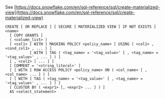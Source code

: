 See [https://docs.snowflake.com/en/sql-reference/sql/create-materialized-view](https://docs.snowflake.com/en/sql-reference/sql/create-materialized-view)
```
CREATE [ OR REPLACE ] [ SECURE ] MATERIALIZED VIEW [ IF NOT EXISTS ] <name>
  [ COPY GRANTS ]
  ( <column_list> )
  [ <col1> [ WITH ] MASKING POLICY <policy_name> [ USING ( <col1> , <cond_col1> , ... ) ]
           [ WITH ] TAG ( <tag_name> = '<tag_value>' [ , <tag_name> = '<tag_value>' , ... ] ) ]
  [ , <col2> [ ... ] ]
  [ COMMENT = '<string_literal>' ]
  [ [ WITH ] ROW ACCESS POLICY <policy_name> ON ( <col_name> [ , <col_name> ... ] ) ]
  [ [ WITH ] TAG ( <tag_name> = '<tag_value>' [ , <tag_name> = '<tag_value>' , ... ] ) ]
  [ CLUSTER BY ( <expr1> [, <expr2> ... ] ) ]
  AS <select_statement>
```
